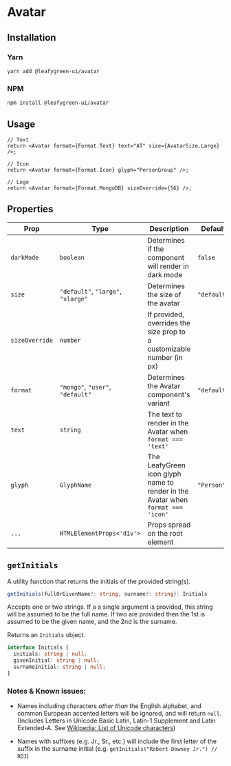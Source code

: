 # Avatar

## Installation

### Yarn

```shell
yarn add @leafygreen-ui/avatar
```

### NPM

```shell
npm install @leafygreen-ui/avatar
```

## Usage

```tsx
// Text
return <Avatar format={Format.Text} text="AT" size={AvatarSize.Large} />;

// Icon
return <Avatar format={Format.Icon} glyph="PersonGroup" />;

// Logo
return <Avatar format={Format.MongoDB} sizeOverride={56} />;
```

## Properties

| Prop           | Type                               | Description                                                                     | Default     |
| -------------- | ---------------------------------- | ------------------------------------------------------------------------------- | ----------- |
| `darkMode`     | `boolean`                          | Determines if the component will render in dark mode                            | `false`     |
| `size`         | `"default"`, `"large"`, `"xlarge"` | Determines the size of the avatar                                               | `"default"` |
| `sizeOverride` | `number`                           | If provided, overrides the size prop to a customizable number (in px)           |             |
| `format`       | `"mongo"`, `"user"`, `"default"`   | Determines the Avatar component's variant                                       | `"default"` |
| `text`         | `string`                           | The text to render in the Avatar when `format === 'text'`                       |             |
| `glyph`        | `GlyphName`                        | The LeafyGreen icon glyph name to render in the Avatar when `format === 'icon'` | `"Person"`  |
| `...`          | `HTMLElementProps<'div'>`          | Props spread on the root element                                                |             |

## `getInitials`

A utility function that returns the initials of the provided string(s).

```ts
getInitials(fullOrGivenName?: string, surname?: string): Initials
```

Accepts one or two strings.
If a a single argument is provided, this string will be assumed to be the full name. If two are provided then the 1st is assumed to be the given name, and the 2nd is the surname.

Returns an `Initials` object.

```ts
interface Initials {
  initials: string | null;
  givenInitial: string | null;
  surnameInitial: string | null;
}
```

### Notes & Known issues:

- Names including characters _other than_ the English alphabet, and common European accented letters will be ignored, and will return `null`. (Includes Letters in Unicode Basic Latin, Latin-1 Supplement and Latin Extended-A. See [Wikipedia: List of Unicode characters](https://en.wikipedia.org/wiki/List_of_Unicode_characters))

- Names with suffixes (e.g. Jr., Sr., etc.) will include the first letter of the suffix in the surname initial (e.g. `getInitials("Robert Downey Jr.") // RDJ`)
